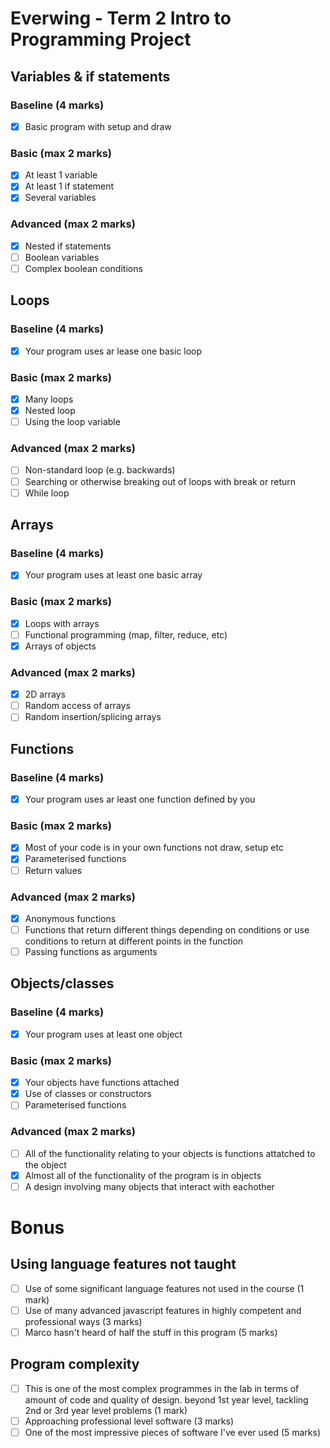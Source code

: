 # Everwing - Term 2 Intro to Programming Project

## Variables & if statements

### Baseline (4 marks)

- [x] Basic program with setup and draw

### Basic (max 2 marks)

- [x] At least 1 variable
- [x] At least 1 if statement
- [x] Several variables

### Advanced (max 2 marks)

- [x] Nested if statements
- [ ] Boolean variables
- [ ] Complex boolean conditions

## Loops

### Baseline (4 marks)

- [x] Your program uses ar lease one basic loop

### Basic (max 2 marks)

- [x] Many loops
- [x] Nested loop
- [ ] Using the loop variable

### Advanced (max 2 marks)

- [ ] Non-standard loop (e.g. backwards) 
- [ ] Searching or otherwise breaking out of loops with break or return
- [ ] While loop

## Arrays

### Baseline (4 marks)

- [x] Your program uses at least one basic array

### Basic (max 2 marks)

- [x] Loops with arrays
- [ ] Functional programming (map, filter, reduce, etc)
- [x] Arrays of objects

### Advanced (max 2 marks)

- [x] 2D arrays
- [ ] Random access of arrays
- [ ] Random insertion/splicing arrays

## Functions

### Baseline (4 marks)

- [x] Your program uses ar least one function defined by you

### Basic (max 2 marks)

- [x] Most of your code is in your own functions not draw, setup etc 
- [x] Parameterised functions  
- [ ] Return values

### Advanced (max 2 marks)

- [x] Anonymous functions
- [ ] Functions that return different things depending on conditions or use conditions to return at different points in the function 
- [ ] Passing functions as arguments

## Objects/classes 

### Baseline (4 marks)

- [x] Your program uses at least one object

### Basic (max 2 marks)

- [x] Your objects have functions attached
- [x] Use of classes or constructors
- [ ] Parameterised functions

### Advanced (max 2 marks)

- [ ] All of the functionality relating to your objects is functions attatched to the object 
- [x] Almost all of the functionality of the program is in objects 
- [ ] A design involving many objects that interact with eachother

# Bonus

## Using language features not taught

- [ ] Use of some significant language features not used in the course (1 mark)
- [ ] Use of many advanced javascript features in highly competent and professional ways (3 marks)
- [ ] Marco hasn't heard of half the stuff in this program (5 marks)

## Program complexity

- [ ] This is one of the most complex programmes in the lab in terms of amount of code and quality of design. beyond 1st year level, tackling 2nd or 3rd year level problems (1 mark)
- [ ] Approaching professional level software (3 marks)
- [ ] One of the most impressive pieces of software I've ever used (5 marks)
